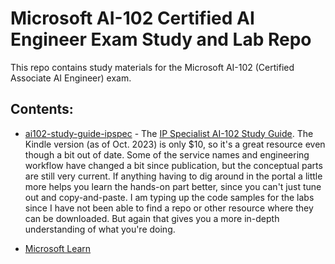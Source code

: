 # Microsoft AI-102 Certified AI Engineer Exam Study and Lab Repo

This repo contains study materials for the Microsoft AI-102 (Certified Associate AI Engineer) exam.

## Contents:
- [ai102-study-guide-ipspec](ai102-study-guide-ipspec/) - The [IP Specialist AI-102 Study Guide](https://www.amazon.com/AI-102-Designing-Implementing-Microsoft-Questions/dp/B0989WXX69). The Kindle version (as of Oct. 2023) is only $10, so it's a great resource even though a bit out of date. Some of the service names and engineering workflow have changed a bit since publication, but the conceptual parts are still very current. If anything having to dig around in the portal a little more helps you learn the hands-on part better, since you can't just tune out and copy-and-paste. I am typing up the code samples for the labs since I have not been able to find a repo or other resource where they can be downloaded. But again that gives you a more in-depth understanding of what you're doing.

- [Microsoft Learn](microsoft_learn/)